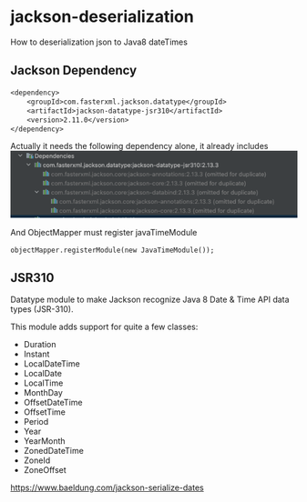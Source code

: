# jackson-deserialization
How to deserialization json to Java8 dateTimes

## Jackson Dependency
```
<dependency>
    <groupId>com.fasterxml.jackson.datatype</groupId>
    <artifactId>jackson-datatype-jsr310</artifactId>
    <version>2.11.0</version>
</dependency>
```
Actually it needs the following dependency alone, it already includes
![img.png](img.png)

And ObjectMapper must register javaTimeModule 
```
objectMapper.registerModule(new JavaTimeModule());
```
## JSR310

Datatype module to make Jackson recognize Java 8 Date & Time API data types (JSR-310).

This module adds support for quite a few classes:

- Duration
- Instant
- LocalDateTime
- LocalDate
- LocalTime
- MonthDay
- OffsetDateTime
- OffsetTime
- Period
- Year
- YearMonth
- ZonedDateTime
- ZoneId
- ZoneOffset


https://www.baeldung.com/jackson-serialize-dates
